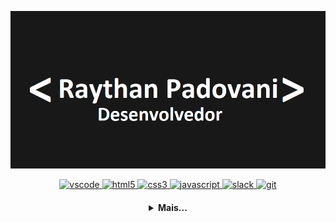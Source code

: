 [![banner](./banner.png)](https://github.com/Raythan)

  <p align="center">
   <a href="https://code.visualstudio.com/">
      <img src="https://cdn.jsdelivr.net/gh/devicons/devicon/icons/vscode/vscode-original.svg" alt="vscode" width="40" height="40"/>
   </a>
   <a href="https://developer.mozilla.org/pt-BR/docs/Web/HTML">
      <img src="https://cdn.jsdelivr.net/gh/devicons/devicon/icons/html5/html5-plain.svg" alt="html5" width="40" height="40"/>
   </a>
   <a href="https://developer.mozilla.org/pt-BR/docs/Web/CSS">
      <img src="https://cdn.jsdelivr.net/gh/devicons/devicon/icons/css3/css3-plain.svg" alt="css3" width="40" height="40"/>
   </a>
   <a href="https://developer.mozilla.org/en-US/docs/Web/JavaScript">
      <img src="https://cdn.jsdelivr.net/gh/devicons/devicon/icons/javascript/javascript-original.svg" alt="javascript" width="40" height="40"/>
   </a>
   <a href="https://www.slack.com">
      <img src="https://cdn.jsdelivr.net/gh/devicons/devicon/icons/slack/slack-original.svg" alt="slack" width="40" height="40"/>
   </a>
   <a href="https://git-scm.com/">
      <img src="https://cdn.jsdelivr.net/gh/devicons/devicon/icons/git/git-original.svg" alt="git" width="40" height="40"/>
   </a>
</p>

<h4 align="center">
<details>
<summary>Mais...</summary>
<h1 align="center"><img src="https://media.giphy.com/media/hvRJCLFzcasrR4ia7z/giphy.gif" width="25px">Oi meu nome é [Raythan Padovani]</h1></img>

<p align="center">
  <a href="https://github.com/Raythan">
    <img
      align="center"
      height="150em"
      src="https://github-readme-stats.vercel.app/api?username=Raythan&show_icons=true&include_all_commits=true&count_private=true&theme=tokyonight"
    />
  </a>
  <a href="https://github.com/Raythan">
    <img
      align="center"
      height="150em"
      src="https://github-readme-stats.vercel.app/api/top-langs/?username=Raythan&show_icons=true&include_all_commits=true&count_private=true&layout=compact&theme=tokyonight"
    />
  </a>
</p>


<p align="center">
  <a href="https://github.com/Raythan">
    <img
      align="center"
      src="https://github-profile-trophy.vercel.app/?username=Raythan&theme=onedark&no-frame=true&row=1&&margin-w=20&no-bg=true"
    />
  </a>
</a>
</p>

<h3 align="center">Sobre mim:</h3>

<p align="center">
  <a href="https://instagram.com/seu-usuario/">
    <img
      align="center"
      src="https://img.shields.io/badge/Instagram-1C1C1C?style=for-the-badge&logo=instagram&logoColor=00FFFF"
    />
  </a>
  <a href="https://twitter.com/seu-usuario">
    <img
      align="center"
      src="https://img.shields.io/badge/Twitter-1C1C1C?style=for-the-badge&logo=twitter&logoColor=00FFFF"
    />
  </a>
  <a href="https://discord.gg/seu-server">
    <img
      align="center"
      src="https://img.shields.io/badge/Discord-1C1C1C?style=for-the-badge&logo=discord&logoColor=00FFFF">
  </a>
  <a href="https://www.linkedin.com/in/seu-usuario/">
    <img
         align="center"
         src="https://img.shields.io/badge/LinkedIn-1C1C1C?style=for-the-badge&logo=linkedin&logoColor=00FFFF"
  </a>
  <a href="https://www.youtube.com/channel/link-do-canal">
    <img
      align="center"
      src="https://img.shields.io/badge/YouTube-1C1C1C?style=for-the-badge&logo=youtube&logoColor=00FFFF"
    />
  </a>
</p>
<h5 align="center">Seu @</h5>
</details>
